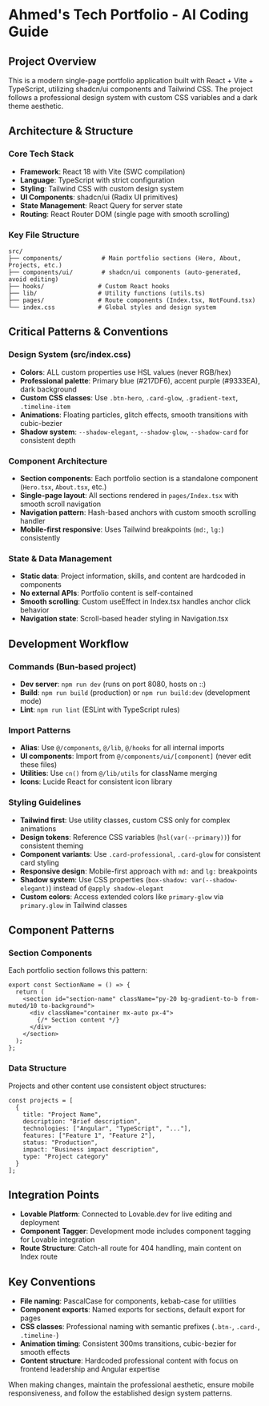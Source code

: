 # Ahmed's Tech Portfolio - AI Coding Guide

## Project Overview
This is a modern single-page portfolio application built with React + Vite + TypeScript, utilizing shadcn/ui components and Tailwind CSS. The project follows a professional design system with custom CSS variables and a dark theme aesthetic.

## Architecture & Structure

### Core Tech Stack
- **Framework**: React 18 with Vite (SWC compilation)
- **Language**: TypeScript with strict configuration
- **Styling**: Tailwind CSS with custom design system
- **UI Components**: shadcn/ui (Radix UI primitives)
- **State Management**: React Query for server state
- **Routing**: React Router DOM (single page with smooth scrolling)

### Key File Structure
```
src/
├── components/           # Main portfolio sections (Hero, About, Projects, etc.)
├── components/ui/        # shadcn/ui components (auto-generated, avoid editing)
├── hooks/               # Custom React hooks
├── lib/                 # Utility functions (utils.ts)
├── pages/               # Route components (Index.tsx, NotFound.tsx)
└── index.css            # Global styles and design system
```

## Critical Patterns & Conventions

### Design System (src/index.css)
- **Colors**: ALL custom properties use HSL values (never RGB/hex)
- **Professional palette**: Primary blue (#217DF6), accent purple (#9333EA), dark background
- **Custom CSS classes**: Use `.btn-hero`, `.card-glow`, `.gradient-text`, `.timeline-item`
- **Animations**: Floating particles, glitch effects, smooth transitions with cubic-bezier
- **Shadow system**: `--shadow-elegant`, `--shadow-glow`, `--shadow-card` for consistent depth

### Component Architecture
- **Section components**: Each portfolio section is a standalone component (`Hero.tsx`, `About.tsx`, etc.)
- **Single-page layout**: All sections rendered in `pages/Index.tsx` with smooth scroll navigation
- **Navigation pattern**: Hash-based anchors with custom smooth scrolling handler
- **Mobile-first responsive**: Uses Tailwind breakpoints (`md:`, `lg:`) consistently

### State & Data Management
- **Static data**: Project information, skills, and content are hardcoded in components
- **No external APIs**: Portfolio content is self-contained
- **Smooth scrolling**: Custom useEffect in Index.tsx handles anchor click behavior
- **Navigation state**: Scroll-based header styling in Navigation.tsx

## Development Workflow

### Commands (Bun-based project)
- **Dev server**: `npm run dev` (runs on port 8080, hosts on ::)
- **Build**: `npm run build` (production) or `npm run build:dev` (development mode)
- **Lint**: `npm run lint` (ESLint with TypeScript rules)

### Import Patterns
- **Alias**: Use `@/components`, `@/lib`, `@/hooks` for all internal imports
- **UI components**: Import from `@/components/ui/[component]` (never edit these files)
- **Utilities**: Use `cn()` from `@/lib/utils` for className merging
- **Icons**: Lucide React for consistent icon library

### Styling Guidelines
- **Tailwind first**: Use utility classes, custom CSS only for complex animations
- **Design tokens**: Reference CSS variables (`hsl(var(--primary))`) for consistent theming
- **Component variants**: Use `.card-professional`, `.card-glow` for consistent card styling
- **Responsive design**: Mobile-first approach with `md:` and `lg:` breakpoints
- **Shadow system**: Use CSS properties (`box-shadow: var(--shadow-elegant)`) instead of `@apply shadow-elegant`
- **Custom colors**: Access extended colors like `primary-glow` via `primary.glow` in Tailwind classes

## Component Patterns

### Section Components
Each portfolio section follows this pattern:
```tsx
export const SectionName = () => {
  return (
    <section id="section-name" className="py-20 bg-gradient-to-b from-muted/10 to-background">
      <div className="container mx-auto px-4">
        {/* Section content */}
      </div>
    </section>
  );
};
```

### Data Structure
Projects and other content use consistent object structures:
```tsx
const projects = [
  {
    title: "Project Name",
    description: "Brief description",
    technologies: ["Angular", "TypeScript", "..."],
    features: ["Feature 1", "Feature 2"],
    status: "Production",
    impact: "Business impact description",
    type: "Project category"
  }
];
```

## Integration Points
- **Lovable Platform**: Connected to Lovable.dev for live editing and deployment
- **Component Tagger**: Development mode includes component tagging for Lovable integration
- **Route Structure**: Catch-all route for 404 handling, main content on Index route

## Key Conventions
- **File naming**: PascalCase for components, kebab-case for utilities
- **Component exports**: Named exports for sections, default export for pages
- **CSS classes**: Professional naming with semantic prefixes (`.btn-`, `.card-`, `.timeline-`)
- **Animation timing**: Consistent 300ms transitions, cubic-bezier for smooth effects
- **Content structure**: Hardcoded professional content with focus on frontend leadership and Angular expertise

When making changes, maintain the professional aesthetic, ensure mobile responsiveness, and follow the established design system patterns.